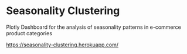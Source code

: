 # Seasonality Clustering
Plotly Dashboard for the analysis of seasonality patterns in e-commerce product categories

https://seasonality-clustering.herokuapp.com/
